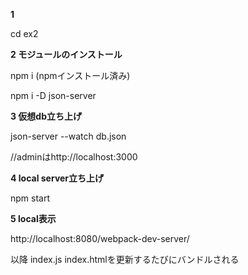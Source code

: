 **1**

cd ex2

**2 モジュールのインストール**

npm i (npmインストール済み)

npm i -D json-server

**3 仮想db立ち上げ**

json-server --watch db.json 

//adminはhttp://localhost:3000

**4 local server立ち上げ**

npm start 

**5 local表示**

http://localhost:8080/webpack-dev-server/

以降
index.js
index.htmlを更新するたびにバンドルされる
